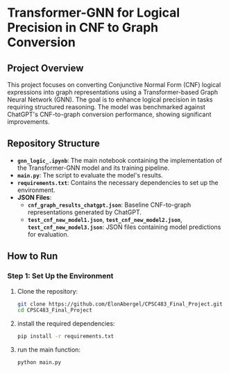 # Transformer-GNN for Logical Precision in CNF to Graph Conversion

## Project Overview

This project focuses on converting Conjunctive Normal Form (CNF) logical expressions into graph representations using a Transformer-based Graph Neural Network (GNN). The goal is to enhance logical precision in tasks requiring structured reasoning. The model was benchmarked against ChatGPT's CNF-to-graph conversion performance, showing significant improvements.

## Repository Structure

- **`gnn_logic_.ipynb`**: The main notebook containing the implementation of the Transformer-GNN model and its training pipeline.
- **`main.py`**: The script to evaluate the model's results.
- **`requirements.txt`**: Contains the necessary dependencies to set up the environment.
- **JSON Files**:
  - **`cnf_graph_results_chatgpt.json`**: Baseline CNF-to-graph representations generated by ChatGPT.
  - **`test_cnf_new_model1.json`**, **`test_cnf_new_model2.json`**, **`test_cnf_new_model3.json`**: JSON files containing model predictions for evaluation.

## How to Run

### Step 1: Set Up the Environment

1. Clone the repository:

   ```bash
   git clone https://github.com/ElonAbergel/CPSC483_Final_Project.git
   cd CPSC483_Final_Project
   ```

2. install the required dependencies:

   ```bash
   pip install -r requirements.txt
   ```

3. run the main function:

   ```bash
   python main.py
   ```
